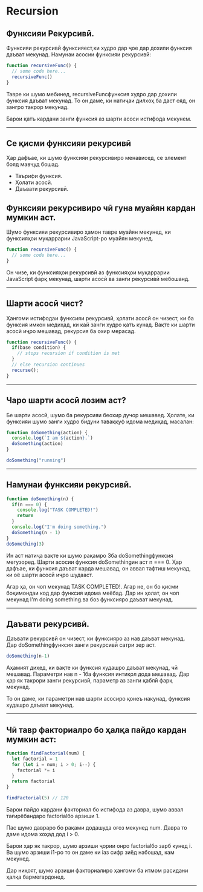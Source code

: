 # Recursion
## Функсияи Рекурсивӣ.
Функсияи рекурсивӣ функсияест,ки худро дар ҷое дар дохили функсия даъват мекунад.
Намунаи асосии функсияи рекурсивӣ:


````Javascript
function recursiveFunc() {
  // some code here... 
  recursiveFunc()
}
````
Тавре ки шумо мебинед, recursiveFuncфунксия худро дар дохили функсия даъват мекунад. То он даме, ки натиҷаи дилхоҳ ба даст ояд, он зангро такрор мекунад.

  Барои қатъ кардани занги функсия аз шарти асоси истифода мекунем.
_____


## Се қисми функсияи рекурсивӣ
Ҳар дафъае, ки шумо функсияи рекурсивиро менависед, се элемент бояд мавҷуд бошад. 
+ Таърифи функсия.
+ Ҳолати асосӣ.
+ Даъвати рекурсивӣ.


## Функсияи рекурсивиро чӣ гуна муайян кардан мумкин аст.
Шумо функсияи рекурсивиро ҳамон тавре муайян мекунед, 
ки функсияҳои муқаррарии JavaScript-ро муайян мекунед.

````Javascript
function recursiveFunc() {
  // some code here...
} 
````
Он чизе, ки функсияҳои рекурсивӣ аз функсияҳои муқаррарии JavaScript фарқ мекунад, шарти асосӣ ва занги рекурсивӣ мебошанд.
___
## Шарти асосӣ чист?
Ҳангоми истифодаи функсияи рекурсивӣ, ҳолати асосӣ он чизест, ки ба функсия имкон медиҳад,
 ки кай занги худро қатъ кунад. Вақте ки шарти асосӣ иҷро мешавад, рекурсия ба охир мерасад.


````Javascript
function recursiveFunc() {
  if(base condition) {
    // stops recursion if condition is met
  }
  // else recursion continues
  recurse();
}
````
___
## Чаро шарти асосӣ лозим аст?
Бе шарти асосӣ, шумо ба рекурсияи беохир дучор мешавед. Ҳолате, ки функсияи шумо занги худро бидуни таваққуф идома медиҳад, масалан:


````Javascript
function doSomething(action) {
  console.log(`I am ${action}.`)
  doSomething(action)
}

doSomething("running")
````

____
## Намунаи функсияи рекурсивӣ.
  
````Javascript
function doSomething(n) {
  if(n === 0) {
    console.log("TASK COMPLETED!")
    return
  }
  console.log("I'm doing something.")
  doSomething(n - 1)
}
doSomething(3)
````
Ин аст натиҷа вақте ки шумо рақамро 3ба doSomethingфунксия мегузоред.
Шарти асосии функсия doSomethingин аст n === 0. Ҳар дафъае, ки функсия даъват карда мешавад, он аввал тафтиш мекунад, ки оё шарти асосӣ иҷро шудааст.

Агар ҳа, он чоп мекунад TASK COMPLETED!. Агар не, он бо қисми боқимондаи код дар функсия идома меёбад. Дар ин ҳолат, он чоп мекунад I'm doing something.ва боз функсияро даъват мекунад.
___

## Даъвати рекурсивӣ.
Даъвати рекурсивӣ он чизест, ки функсияро аз нав даъват мекунад. Дар doSomethingфунксия занги рекурсивӣ сатри зер аст.

````Javascript
doSomething(n-1)
````
Аҳамият диҳед, ки вақте ки функсия худашро даъват мекунад, чӣ мешавад. Параметри нав   n - 1ба функсия интиқол дода мешавад. Дар ҳар як такрори занги рекурсивӣ, параметр аз занги қаблӣ фарқ мекунад.

То он даме, ки параметри нав шарти асосиро қонеъ накунад, функсия худашро даъват мекунад.
____


## Чӣ тавр факториалро бо ҳалқа пайдо кардан мумкин аст:


````Javascript
function findFactorial(num) {
  let factorial = 1
  for (let i = num; i > 0; i--) {
    factorial *= i
  }
  return factorial
}

findFactorial(5) // 120
````
Барои пайдо кардани факториал бо истифода аз давра, шумо аввал тағирёбандаро factorialбо арзиши 1.

Пас шумо давраро бо рақами додашуда оғоз мекунед num. Давра то даме идома хоҳад дод i > 0.


Барои ҳар як такрор, шумо арзиши ҷории онро factorialбо зарб кунед i. Ва шумо арзиши i1-ро то он даме ки iаз сифр зиёд набошад, кам мекунед.

Дар ниҳоят, шумо арзиши факториалиро ҳангоми ба итмом расидани ҳалқа бармегардонед.

____




